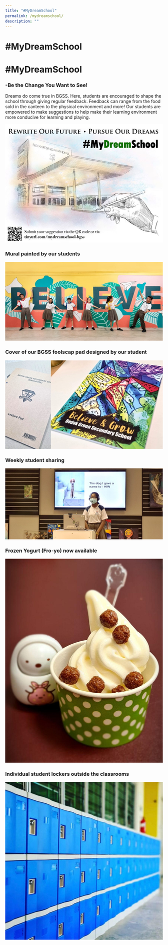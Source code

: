 ```yaml
---
title: "#MyDreamSchool"
permalink: /mydreamschool/
description: ""
---
```

**#MyDreamSchool**
==================

**#MyDreamSchool**
==================

### **\-Be the Change You Want to See!**

Dreams do come true in BGSS. Here, students are encouraged to shape the school through giving regular feedback. Feedback can range from the food sold in the canteen to the physical environment and more! Our students are empowered to make suggestions to help make their learning environment more conducive for learning and playing.

![](/images/Slide1.jpg)

### **Mural painted by our students**

![](/images/mds2.png)

### **Cover of our BGSS  foolscap pad designed by our student**

![](/images/mds3.png)

### **Weekly student sharing**

![](/images/mds4.png)

### **Frozen Yogurt (Fro-yo) now available**

![](/images/froyo.jpg)

### **Individual student lockers outside the classrooms**

![](/images/locker.jpg)
